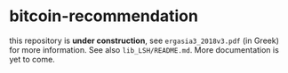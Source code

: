 # bitcoin-recommendation

this repository is **under construction**, see `ergasia3_2018v3.pdf` (in Greek) for more information. See also `lib_LSH/README.md`. More documentation is yet to come.
